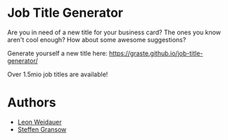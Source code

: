 # Job Title Generator

Are you in need of a new title for your business card? The ones you know
aren't cool enough? How about some awesome suggestions?

Generate yourself a new title here: https://graste.github.io/job-title-generator/

Over 1.5mio job titles are available!

# Authors

* [Leon Weidauer](https://github.com/lnwdr)
* [Steffen Gransow](https://github.com/graste)

